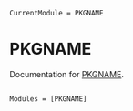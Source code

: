```@meta
CurrentModule = PKGNAME
```

# PKGNAME

Documentation for [PKGNAME](https://github.com/gbruer15/PKGNAME.jl).


```@index
```

```@autodocs
Modules = [PKGNAME]
```
